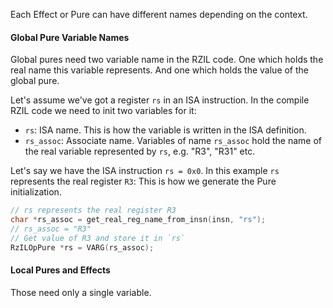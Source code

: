 Each Effect or Pure can have different names depending on the context.

#### Global Pure Variable Names

Global pures need two variable name in the RZIL code.
One which holds the real name this variable represents.
And one which holds the value of the global pure.

Let's assume we've got a register `rs` in an ISA instruction. In the compile RZIL code we need to init two variables for it:

- `rs`: ISA name. This is how the variable is written in the ISA definition.
- `rs_assoc`: Associate name. Variables of name `rs_assoc` hold the name of the real variable represented by `rs`, e.g. "R3", "R31" etc.

Let's say we have the ISA instruction `rs = 0x0`.
In this example `rs` represents the real register `R3`:
This is how we generate the Pure initialization.
```c
// rs represents the real register R3
char *rs_assoc = get_real_reg_name_from_insn(insn, "rs");
// rs_assoc = "R3"
// Get value of R3 and store it in `rs`
RzILOpPure *rs = VARG(rs_assoc);
```

#### Local Pures and Effects

Those need only a single variable.